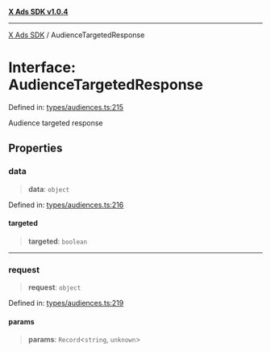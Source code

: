 [**X Ads SDK v1.0.4**](../README.md)

***

[X Ads SDK](../globals.md) / AudienceTargetedResponse

# Interface: AudienceTargetedResponse

Defined in: [types/audiences.ts:215](https://github.com/kage1020/x-ads-sdk/blob/main/src/types/audiences.ts#L215)

Audience targeted response

## Properties

### data

> **data**: `object`

Defined in: [types/audiences.ts:216](https://github.com/kage1020/x-ads-sdk/blob/main/src/types/audiences.ts#L216)

#### targeted

> **targeted**: `boolean`

***

### request

> **request**: `object`

Defined in: [types/audiences.ts:219](https://github.com/kage1020/x-ads-sdk/blob/main/src/types/audiences.ts#L219)

#### params

> **params**: `Record`\<`string`, `unknown`\>
